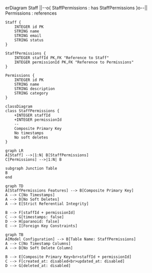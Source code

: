erDiagram
    Staff ||--o{ StaffPermissions : has
    StaffPermissions }o--|| Permissions : references
    
    Staff {
        INTEGER id PK
        STRING name
        STRING email
        STRING status
    }

    StaffPermissions {
        INTEGER staffId PK,FK "Reference to Staff"
        INTEGER permissionId PK,FK "Reference to Permissions"
    }

    Permissions {
        INTEGER id PK
        STRING name
        STRING description
        STRING category
    }

    classDiagram
    class StaffPermissions {
        +INTEGER staffId
        +INTEGER permissionId
        --
        Composite Primary Key
        No timestamps
        No soft deletes
    }

    graph LR
    A[Staff] -->|1:N| B[StaffPermissions]
    C[Permissions] -->|1:N| B
    
    subgraph Junction Table
    B
    end

    graph TD
    A[StaffPermissions Features] --> B[Composite Primary Key]
    A --> C[No Timestamps]
    A --> D[No Soft Deletes]
    A --> E[Strict Referential Integrity]
    
    B --> F[staffId + permissionId]
    C --> G[timestamps: false]
    D --> H[paranoid: false]
    E --> I[Foreign Key Constraints]

    graph TB
    A[Model Configuration] --> B[Table Name: StaffPermissions]
    A --> C[No Timestamp Columns]
    A --> D[No Soft Delete Column]
    
    B --> E[Composite Primary Key<br>staffId + permissionId]
    C --> F[created_at: disabled<br>updated_at: disabled]
    D --> G[deleted_at: disabled]

    